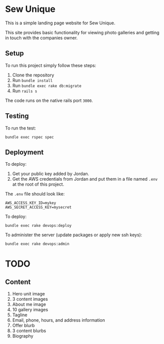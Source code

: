 # Sew Unique

This is a simple landing page website for Sew Unique.

This site provides basic functionality for viewing photo galleries and
getting in touch with the companies owner.

## Setup

To run this project simply follow these steps:

1. Clone the repository
2. Run `bundle install`
3. Run `bundle exec rake db:migrate`
4. Run `rails s`

The code runs on the native rails port `3000`.

## Testing

To run the test:

`bundle exec rspec spec`

## Deployment

To deploy:

1. Get your public key added by Jordan.
2. Get the AWS credentials from Jordan and put them in a file named `.env` at the root of this project.

The `.env` file should look like:

    AWS_ACCESS_KEY_ID=mykey
    AWS_SECRET_ACCESS_KEY=mysecret

To deploy:

    bundle exec rake devops:deploy

To administer the server (update packages or apply new ssh keys):

    bundle exec rake devops:admin

# TODO

## Content

1. Hero unit image
2. 3 content images
3. About me image
4. 10 gallery images
5. Tagline
6. Email, phone, hours, and address information
7. Offer blurb
8. 3 content blurbs
9. Biography
